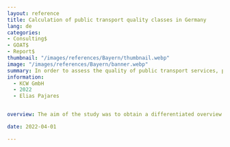 ```yaml
---
layout: reference
title: Calculation of public transport quality classes in Germany
lang: de
categories:
- Consulting$
- GOAT$
- Report$
thumbnail: "/images/references/Bayern/thumbnail.webp"
image: "/images/references/Bayern/banner.webp"
summary: In order to assess the quality of public transport services, public transport quality classes were calculated for a German federal state.
information:
  - KCW GmbH
  - 2022 
  - Elias Pajares


overview: The aim of the study was to obtain a differentiated overview of public transport accessibility in municipalities under different assumptions. For this purpose, a methodology for the classification of public transport quality classes based on the methodology from Switzerland and Austria was adapted to the study area and the quality classes were calculated for the federal state. At the municipality level, the proportion of the population living in a certain quality class was examined in each case, and the results were visually processed and presented on maps. This made it possible to show deficits in public transport accessibility, which provides important insights for discussing further measures.

date: 2022-04-01

---
```


